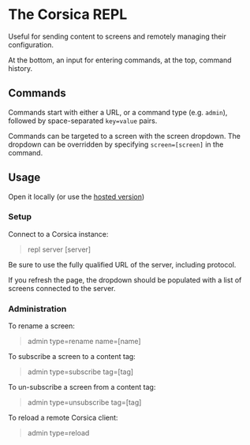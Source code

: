 # The Corsica REPL

Useful for sending content to screens and remotely managing their configuration.

At the bottom, an input for entering commands, at the top, command history.

## Commands

Commands start with either a URL, or a command type (e.g. `admin`), followed by space-separated `key=value` pairs.

Commands can be targeted to a screen with the screen dropdown. The dropdown can be overridden by specifying `screen=[screen]` in the command.

## Usage

Open it locally (or use the [hosted version](http://potch.github.io/corsica-repl/))

### Setup

Connect to a Corsica instance:

> repl server [server]

Be sure to use the fully qualified URL of the server, including protocol.

If you refresh the page, the dropdown should be populated with a list of screens connected to the server.

### Administration

To rename a screen:

> admin type=rename name=[name]

To subscribe a screen to a content tag:

> admin type=subscribe tag=[tag]

To un-subscribe a screen from a content tag:

> admin type=unsubscribe tag=[tag]

To reload a remote Corsica client:

> admin type=reload




